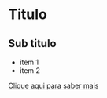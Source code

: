 
# Titulo

## Sub titulo

* item 1
* item 2

[Clique aqui para saber mais](https://github.com/arduinoufv/dicas)
